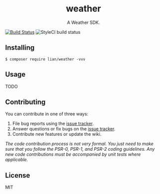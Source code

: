 <h1 align="center"> weather </h1>

<p align="center"> A Weather SDK.</p>

[![Build Status](https://travis-ci.org/m809745357/weather.svg?branch=master)](https://travis-ci.org/m809745357/weather)
![StyleCI build status](https://github.styleci.io/repos/145786635/shield) 

## Installing

```shell
$ composer require lian/weather -vvv
```

## Usage

TODO

## Contributing

You can contribute in one of three ways:

1. File bug reports using the [issue tracker](https://github.com/m809745357/weather/issues).
2. Answer questions or fix bugs on the [issue tracker](https://github.com/m809745357/weather/issues).
3. Contribute new features or update the wiki.

_The code contribution process is not very formal. You just need to make sure that you follow the PSR-0, PSR-1, and PSR-2 coding guidelines. Any new code contributions must be accompanied by unit tests where applicable._

## License

MIT